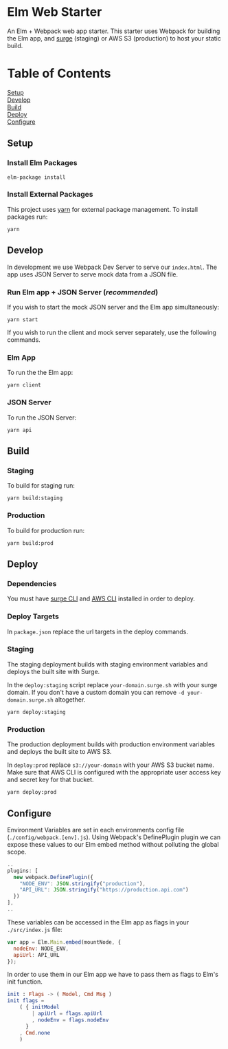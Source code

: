 Elm Web Starter
=======

An Elm + Webpack web app starter. This starter uses Webpack for building the Elm app, and [surge](https://surge.sh/) (staging) or AWS S3 (production) to host your static build.

# Table of Contents
[Setup](#setup)  
[Develop](#develop)  
[Build](#build)  
[Deploy](#deploy)  
[Configure](#configure)  

## Setup
### Install Elm Packages
```
elm-package install
```

### Install External Packages
This project uses [yarn](https://yarnpkg.com/en/) for external package management. To install packages run:
```
yarn
```

## Develop
In development we use Webpack Dev Server to serve our `index.html`. The app uses JSON Server to serve mock data from a JSON file.

### Run Elm app + JSON Server (*recommended*)
If you wish to start the mock JSON server and the Elm app simultaneously:
```
yarn start
```

If you wish to run the client and mock server separately, use the following commands.

### Elm App
To run the the Elm app:
```
yarn client
```

### JSON Server
To run the JSON Server:
```
yarn api
```

## Build
### Staging
To build for staging run:  
```
yarn build:staging
```

### Production
To build for production run:   
```
yarn build:prod
```

## Deploy
### Dependencies
You must have [surge CLI](https://surge.sh/) and [AWS CLI](http://docs.aws.amazon.com/cli/latest/userguide/installing.html) installed in order to deploy.

### Deploy Targets
In `package.json` replace the url targets in the deploy commands.  

### Staging
The staging deployment builds with staging environment variables
and deploys the built site with Surge.

In the `deploy:staging` script replace `your-domain.surge.sh` with your surge domain. If you don't have a custom domain you can remove `-d your-domain.surge.sh` altogether.

```
yarn deploy:staging
```

### Production
The production deployment builds with production environment variables and deploys the built site to AWS S3.

In `deploy:prod` replace `s3://your-domain` with your AWS S3 bucket name. Make sure that AWS CLI is configured with the appropriate user access key and secret key for that bucket.

```
yarn deploy:prod
```

## Configure
Environment Variables are set in each environments config file (`./config/webpack.[env].js`). Using Webpack's DefinePlugin plugin we can expose these values to our Elm embed method without polluting the global scope.
```javascript
..
plugins: [
  new webpack.DefinePlugin({
    "NODE_ENV": JSON.stringify("production"),
    "API_URL": JSON.stringify("https://production.api.com")
  })
],
..
```
These variables can be accessed in the Elm app as flags in your `./src/index.js` file:

```javascript
var app = Elm.Main.embed(mountNode, {
  nodeEnv: NODE_ENV,
  apiUrl: API_URL
});
```
In order to use them in our Elm app we have to pass them as flags to Elm's init function.
```elm
init : Flags -> ( Model, Cmd Msg )
init flags =
    ( { initModel
        | apiUrl = flags.apiUrl
        , nodeEnv = flags.nodeEnv
      }
    , Cmd.none
    )
```
